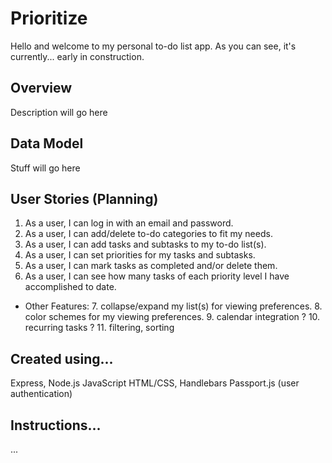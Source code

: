 # Prioritize
Hello and welcome to my personal to-do list app. As you can see, it's currently... early in construction.

## Overview
Description will go here

## Data Model
Stuff will go here

## User Stories (Planning)
1. As a user, I can log in with an email and password.
2. As a user, I can add/delete to-do categories to fit my needs.
3. As a user, I can add tasks and subtasks to my to-do list(s).
4. As a user, I can set priorities for my tasks and subtasks.
5. As a user, I can mark tasks as completed and/or delete them.
6. As a user, I can see how many tasks of each priority level I have accomplished to date.
- Other Features:
  7. collapse/expand my list(s) for  viewing preferences.
  8. color schemes for my viewing preferences.
  9. calendar integration ?
  10. recurring tasks ?
  11. filtering, sorting

## Created using...
Express, Node.js
JavaScript
HTML/CSS, Handlebars
Passport.js (user authentication)

## Instructions...
...
